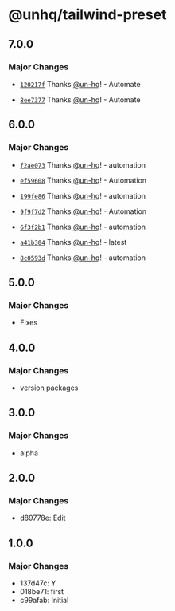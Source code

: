 # @unhq/tailwind-preset

## 7.0.0

### Major Changes

- [`120217f`](https://github.com/un-hq/unui/commit/120217f70f308c78c2fd6f4edb72e9ce10842037) Thanks [@un-hq](https://github.com/un-hq)! - Automate

- [`8ee7377`](https://github.com/un-hq/unui/commit/8ee73773e60a41a056d9adc8cae99ff69ce0d06b) Thanks [@un-hq](https://github.com/un-hq)! - Automate

## 6.0.0

### Major Changes

- [`f2ae073`](https://github.com/un-hq/unui/commit/f2ae073af5dd5917c0eb42288b045f81c899a476) Thanks [@un-hq](https://github.com/un-hq)! - automation

- [`ef59608`](https://github.com/un-hq/unui/commit/ef59608619a0e81679b1b6d6a79a7d5f248340f3) Thanks [@un-hq](https://github.com/un-hq)! - Automation

- [`199fe86`](https://github.com/un-hq/unui/commit/199fe86e416a64ac555fce56e4c1379d0c57cb12) Thanks [@un-hq](https://github.com/un-hq)! - automation

- [`9f9f7d2`](https://github.com/un-hq/unui/commit/9f9f7d238beaa1f5029014e7deba32eb9aab9c81) Thanks [@un-hq](https://github.com/un-hq)! - Automation

- [`6f3f2b1`](https://github.com/un-hq/unui/commit/6f3f2b11ddbd430f5b57171efd5a7ab2d3c94305) Thanks [@un-hq](https://github.com/un-hq)! - automation

- [`a41b304`](https://github.com/un-hq/unui/commit/a41b304db1a7accfd071126631e5ab1188753dde) Thanks [@un-hq](https://github.com/un-hq)! - latest

- [`8c0593d`](https://github.com/un-hq/unui/commit/8c0593dbaf3658fa5b36032e13fab6648b60b131) Thanks [@un-hq](https://github.com/un-hq)! - automation

## 5.0.0

### Major Changes

- Fixes

## 4.0.0

### Major Changes

- version packages

## 3.0.0

### Major Changes

- alpha

## 2.0.0

### Major Changes

- d89778e: Edit

## 1.0.0

### Major Changes

- 137d47c: Y
- 018be71: first
- c99afab: Initial
